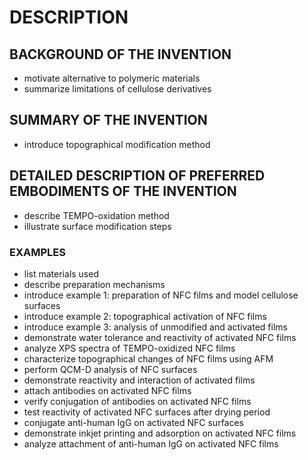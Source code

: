 # DESCRIPTION

## BACKGROUND OF THE INVENTION

- motivate alternative to polymeric materials
- summarize limitations of cellulose derivatives

## SUMMARY OF THE INVENTION

- introduce topographical modification method

## DETAILED DESCRIPTION OF PREFERRED EMBODIMENTS OF THE INVENTION

- describe TEMPO-oxidation method
- illustrate surface modification steps

### EXAMPLES

- list materials used
- describe preparation mechanisms
- introduce example 1: preparation of NFC films and model cellulose surfaces
- introduce example 2: topographical activation of NFC films
- introduce example 3: analysis of unmodified and activated films
- demonstrate water tolerance and reactivity of activated NFC films
- analyze XPS spectra of TEMPO-oxidized NFC films
- characterize topographical changes of NFC films using AFM
- perform QCM-D analysis of NFC surfaces
- demonstrate reactivity and interaction of activated films
- attach antibodies on activated NFC films
- verify conjugation of antibodies on activated NFC films
- test reactivity of activated NFC surfaces after drying period
- conjugate anti-human IgG on activated NFC surfaces
- demonstrate inkjet printing and adsorption on activated NFC films
- analyze attachment of anti-human IgG on activated NFC films

